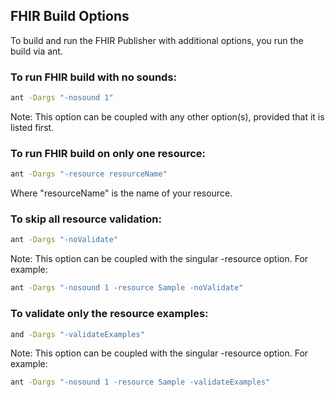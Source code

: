 ## FHIR Build Options

To build and run the FHIR Publisher with additional options, you run the build
via ant.

### To run FHIR build with no sounds:

```bash
ant -Dargs "-nosound 1"
```
Note: This option can be coupled with any other option(s), provided that it is
listed first.

### To run FHIR build on only one resource:

```bash
ant -Dargs "-resource resourceName"
```

Where "resourceName" is the name of your resource.

### To skip all resource validation:

```bash
ant -Dargs "-noValidate"
```

Note: This option can be coupled with the singular -resource option.
For example:

```bash
ant -Dargs "-nosound 1 -resource Sample -noValidate"
```

### To validate only the resource examples:

```bash
and -Dargs "-validateExamples"
```

Note: This option can be coupled with the singular -resource option.
For example:

```bash
ant -Dargs "-nosound 1 -resource Sample -validateExamples"
```
